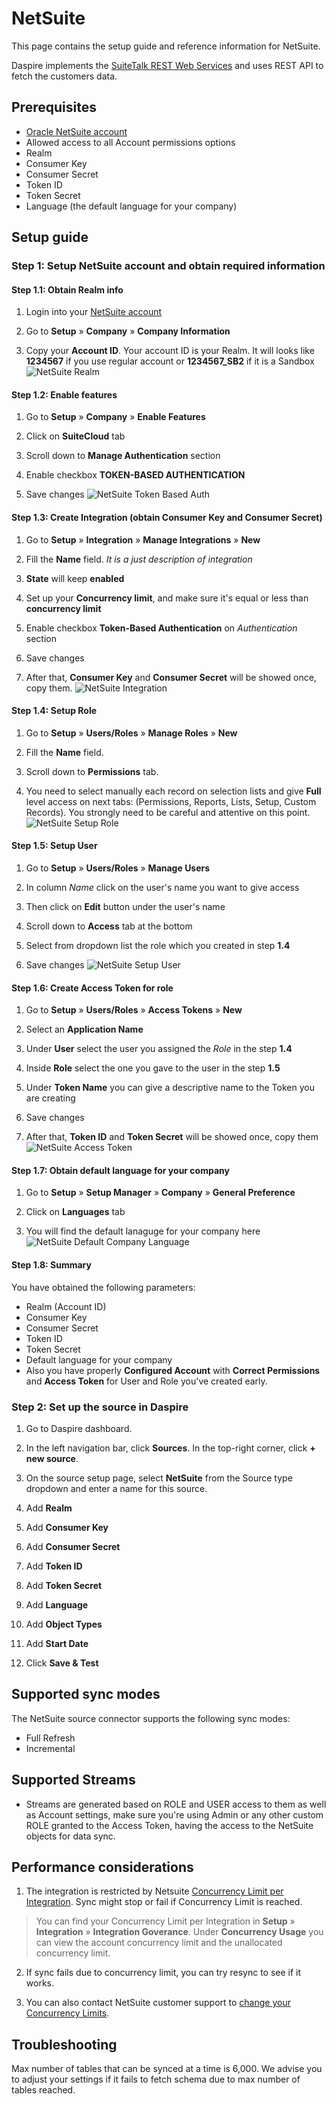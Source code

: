 # NetSuite

This page contains the setup guide and reference information for NetSuite.

Daspire implements the [SuiteTalk REST Web Services](https://docs.oracle.com/en/cloud/saas/netsuite/ns-online-help/chapter_1540391670.html) and uses REST API to fetch the customers data.

## Prerequisites

* [Oracle NetSuite account](https://system.netsuite.com/pages/customerlogin.jsp?country=US)
* Allowed access to all Account permissions options
* Realm
* Consumer Key
* Consumer Secret
* Token ID
* Token Secret
* Language (the default language for your company)

## Setup guide

### Step 1: Setup NetSuite account and obtain required information

#### Step 1.1: Obtain Realm info

1. Login into your [NetSuite account](https://system.netsuite.com/pages/customerlogin.jsp?country=US)

2. Go to **Setup** » **Company** » **Company Information**

3. Copy your **Account ID**. Your account ID is your Realm. It will looks like **1234567** if you use regular account or **1234567\_SB2** if it is a Sandbox
![NetSuite Realm](/docs/setup-guide/assets/images/netsuite-realm.jpg "NetSuite Realm")

#### Step 1.2: Enable features

1. Go to **Setup** » **Company** » **Enable Features**

2. Click on **SuiteCloud** tab

3. Scroll down to **Manage Authentication** section

4. Enable checkbox **TOKEN-BASED AUTHENTICATION**

5. Save changes
![NetSuite Token Based Auth](/docs/setup-guide/assets/images/netsuite-token-based-auth.jpg "NetSuite Token Based Auth")

#### Step 1.3: Create Integration (obtain Consumer Key and Consumer Secret)

1. Go to **Setup** » **Integration** » **Manage Integrations** » **New**

2. Fill the **Name** field. _It is a just description of integration_

3. **State** will keep **enabled**

4. Set up your **Concurrency limit**, and make sure it's equal or less than **concurrency limit**

5. Enable checkbox **Token-Based Authentication** on _Authentication_ section

6. Save changes

7. After that, **Consumer Key** and **Consumer Secret** will be showed once, copy them.
![NetSuite Integration](/docs/setup-guide/assets/images/netsuite-integration.jpg "NetSuite Integration")

#### Step 1.4: Setup Role

1. Go to **Setup** » **Users/Roles** » **Manage Roles** » **New**

2. Fill the **Name** field.

3. Scroll down to **Permissions** tab.

4. You need to select manually each record on selection lists and give **Full** level access on next tabs: (Permissions, Reports, Lists, Setup, Custom Records). You strongly need to be careful and attentive on this point.
![NetSuite Setup Role](/docs/setup-guide/assets/images/netsuite-setup-role.jpg "NetSuite Setup Role")

#### Step 1.5: Setup User

1. Go to **Setup** » **Users/Roles** » **Manage Users**

2. In column _Name_ click on the user's name you want to give access

3. Then click on **Edit** button under the user's name

4. Scroll down to **Access** tab at the bottom

5. Select from dropdown list the role which you created in step **1.4**

6. Save changes
![NetSuite Setup User](/docs/setup-guide/assets/images/netsuite-setup-user.jpg "NetSuite Setup User")

#### Step 1.6: Create Access Token for role

1. Go to **Setup** » **Users/Roles** » **Access Tokens** » **New**

2. Select an **Application Name**

3. Under **User** select the user you assigned the _Role_ in the step **1.4**

4. Inside **Role** select the one you gave to the user in the step **1.5**

5. Under **Token Name** you can give a descriptive name to the Token you are creating

6. Save changes

7. After that, **Token ID** and **Token Secret** will be showed once, copy them
![NetSuite Access Token](/docs/setup-guide/assets/images/netsuite-access-token.jpg "NetSuite Access Token")

#### Step 1.7: Obtain default language for your company

1. Go to **Setup** » **Setup Manager** » **Company** » **General Preference**

2. Click on **Languages** tab

3. You will find the default lanaguge for your company here
![NetSuite Default Company Language](/docs/setup-guide/assets/images/netsuite-default-company-language.jpg "NetSuite Default Company Language")

#### Step 1.8: Summary

You have obtained the following parameters:

* Realm (Account ID)
* Consumer Key
* Consumer Secret
* Token ID
* Token Secret 
* Default language for your company
* Also you have properly **Configured Account** with **Correct Permissions** and **Access Token** for User and Role you've created early.

### Step 2: Set up the source in Daspire

1. Go to Daspire dashboard.

2. In the left navigation bar, click **Sources**. In the top-right corner, click **+ new source**.

3. On the source setup page, select **NetSuite** from the Source type dropdown and enter a name for this source.

4. Add **Realm**

5. Add **Consumer Key**

6. Add **Consumer Secret**

7. Add **Token ID**

8. Add **Token Secret**

9. Add **Language**

10. Add **Object Types**

11. Add **Start Date**

12. Click **Save & Test**

## Supported sync modes

The NetSuite source connector supports the following sync modes:

* Full Refresh
* Incremental

## Supported Streams

* Streams are generated based on ROLE and USER access to them as well as Account settings, make sure you're using Admin or any other custom ROLE granted to the Access Token, having the access to the NetSuite objects for data sync.

## Performance considerations

1. The integration is restricted by Netsuite [Concurrency Limit per Integration](https://docs.oracle.com/en/cloud/saas/netsuite/ns-online-help/bridgehead_156224824287.html). Sync might stop or fail if Concurrency Limit is reached. 

  > You can find your Concurrency Limit per Integration in **Setup** » **Integration** » **Integration Goverance**. Under **Concurrency Usage** you can view the account concurrency limit and the unallocated concurrency limit.

2. If sync fails due to concurrency limit, you can try resync to see if it works.

3. You can also contact NetSuite customer support to [change your Concurrency Limits](https://docs.oracle.com/en/cloud/saas/netsuite/ns-online-help/section_164095787873.html#:~:text=By%20default%2C%20NetSuite%20Connector%20limits,limit%2C%20contact%20NetSuite%20Customer%20Support).

## Troubleshooting

Max number of tables that can be synced at a time is 6,000. We advise you to adjust your settings if it fails to fetch schema due to max number of tables reached.